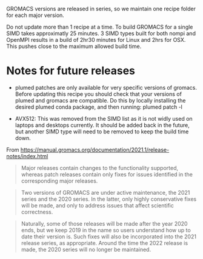 GROMACS versions are released in series, so we maintain one
recipe folder for each major version.

Do not update more than 1 recipe at a time.  To build GROMACS for a single SIMD
takes approximatly 25 minutes.  3 SIMD types built for both nompi and OpenMPI
results in a build of 2hr30 minutes for Linux and 2hrs for OSX.  This pushes close
to the maximum allowed build time.

# Notes for future releases

- plumed patches are only available for very specific versions of gromacs. Before
updating this recipe you should check that your versions of plumed and gromacs are 
compatible. Do this by locally installing the desired plumed conda package, and then
running: plumed patch -l

- AVX512: This was removed from the SIMD list as it is not widly used on laptops and
desktops currently.  It should be added back in the future, but another SIMD type
will need to be removed to keep the build time down.

From https://manual.gromacs.org/documentation/2021.1/release-notes/index.html

> Major releases contain changes to the functionality supported, whereas patch
> releases contain only fixes for issues identified in the corresponding major
> releases.

> Two versions of GROMACS are under active maintenance, the 2021 series and the
> 2020 series. In the latter, only highly conservative fixes will be made, and
> only to address issues that affect scientific correctness.

> Naturally, some of those releases will be made after the year 2020 ends, but
> we keep 2019 in the name so users understand how up to date their version is.
> Such fixes will also be incorporated into the 2021 release series, as
> appropriate. Around the time the 2022 release is made, the 2020 series will no
> longer be maintained.
